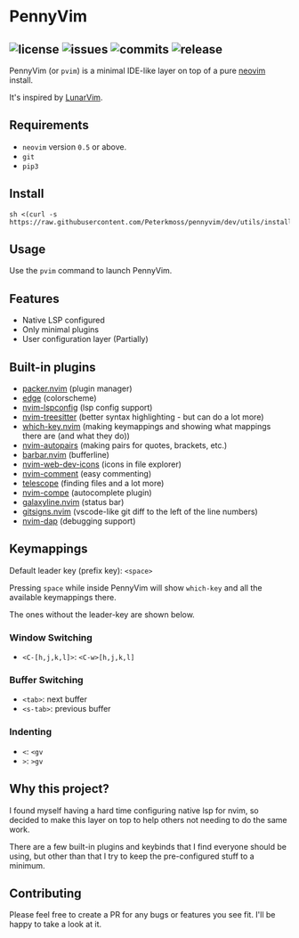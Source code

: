 # PennyVim

![license](https://img.shields.io/badge/license-GPL--3.0-orange)
![issues](https://img.shields.io/github/issues-raw/Peterkmoss/pennyvim)
![commits](https://img.shields.io/github/last-commit/Peterkmoss/pennyvim)
![release](https://img.shields.io/github/v/release/Peterkmoss/pennyvim)
---

PennyVim (or `pvim`) is a minimal IDE-like layer on top of a pure [neovim](https://github.com/neovim/neovim) install.

It's inspired by [LunarVim](https://github.com/ChristianChiarulli/LunarVim).

## Requirements

* `neovim` version `0.5` or above.
* `git`
* `pip3`

## Install

``` shell
sh <(curl -s https://raw.githubusercontent.com/Peterkmoss/pennyvim/dev/utils/install.sh)
```

## Usage

Use the `pvim` command to launch PennyVim.

## Features

* Native LSP configured
* Only minimal plugins
* User configuration layer (Partially)

## Built-in plugins

* [packer.nvim](https://github.com/wbthomason/packer.nvim) (plugin manager)
* [edge](https://github.com/sainnhe/edge) (colorscheme)
* [nvim-lspconfig](https://github.com/neovim/nvim-lspconfig) (lsp config support)
* [nvim-treesitter](https://github.com/nvim-treesitter/nvim-treesitter) (better syntax highlighting - but can do a lot more)
* [which-key.nvim](https://github.com/folke/which-key.nvim) (making keymappings and showing what mappings there are (and what they do))
* [nvim-autopairs](https://github.com/windwp/nvim-autopairs) (making pairs for quotes, brackets, etc.)
* [barbar.nvim](https://github.com/romgrk/barbar.nvim) (bufferline)
* [nvim-web-dev-icons](https://github.com/kyazdani42/nvim-web-devicons) (icons in file explorer)
* [nvim-comment](https://github.com/terrortylor/nvim-comment) (easy commenting)
* [telescope](https://github.com/nvim-telescope/telescope.nvim) (finding files and a lot more)
* [nvim-compe](https://github.com/hrsh7th/nvim-compe) (autocomplete plugin)
* [galaxyline.nvim](https://github.com/glepnir/galaxyline.nvim) (status bar)
* [gitsigns.nvim](https://github.com/lewis6991/gitsigns.nvim) (vscode-like git diff to the left of the line numbers)
* [nvim-dap](https://github.com/mfussenegger/nvim-dap) (debugging support)

## Keymappings

Default leader key (prefix key): `<space>`

Pressing `space` while inside PennyVim will show `which-key` and all the available keymappings there.

The ones without the leader-key are shown below.

### Window Switching

* `<C-[h,j,k,l]>`: `<C-w>[h,j,k,l]`

### Buffer Switching

* `<tab>`: next buffer
* `<s-tab>`: previous buffer

### Indenting

* `<`: `<gv`
* `>`: `>gv`

## Why this project?

I found myself having a hard time configuring native lsp for nvim, so decided to make this layer on top to help others not needing to do the same work.

There are a few built-in plugins and keybinds that I find everyone should be using, but other than that I try to keep the pre-configured stuff to a minimum.

## Contributing

Please feel free to create a PR for any bugs or features you see fit. I'll be happy to take a look at it.
